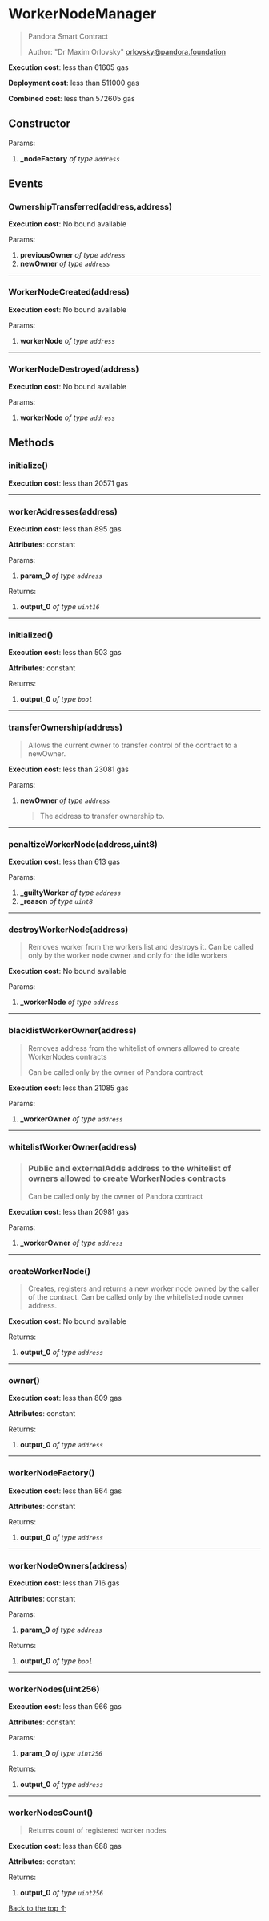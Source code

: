 # WorkerNodeManager
> Pandora Smart Contract
>
> Author: "Dr Maxim Orlovsky" <orlovsky@pandora.foundation>


**Execution cost**: less than 61605 gas

**Deployment cost**: less than 511000 gas

**Combined cost**: less than 572605 gas

## Constructor



Params:

1. **_nodeFactory** *of type `address`*

## Events
### OwnershipTransferred(address,address)


**Execution cost**: No bound available


Params:

1. **previousOwner** *of type `address`*
2. **newOwner** *of type `address`*

--- 
### WorkerNodeCreated(address)


**Execution cost**: No bound available


Params:

1. **workerNode** *of type `address`*

--- 
### WorkerNodeDestroyed(address)


**Execution cost**: No bound available


Params:

1. **workerNode** *of type `address`*


## Methods
### initialize()


**Execution cost**: less than 20571 gas




--- 
### workerAddresses(address)


**Execution cost**: less than 895 gas

**Attributes**: constant


Params:

1. **param_0** *of type `address`*

Returns:


1. **output_0** *of type `uint16`*

--- 
### initialized()


**Execution cost**: less than 503 gas

**Attributes**: constant



Returns:


1. **output_0** *of type `bool`*

--- 
### transferOwnership(address)
>
> Allows the current owner to transfer control of the contract to a newOwner.


**Execution cost**: less than 23081 gas


Params:

1. **newOwner** *of type `address`*

    > The address to transfer ownership to.



--- 
### penaltizeWorkerNode(address,uint8)


**Execution cost**: less than 613 gas


Params:

1. **_guiltyWorker** *of type `address`*
2. **_reason** *of type `uint8`*


--- 
### destroyWorkerNode(address)
>
>Removes worker from the workers list and destroys it. Can be called only by the worker node owner and only for the idle workers


**Execution cost**: No bound available


Params:

1. **_workerNode** *of type `address`*


--- 
### blacklistWorkerOwner(address)
>
>Removes address from the whitelist of owners allowed to create WorkerNodes contracts
>
> Can be called only by the owner of Pandora contract


**Execution cost**: less than 21085 gas


Params:

1. **_workerOwner** *of type `address`*


--- 
### whitelistWorkerOwner(address)
>
>### Public and externalAdds address to the whitelist of owners allowed to create WorkerNodes contracts
>
> Can be called only by the owner of Pandora contract


**Execution cost**: less than 20981 gas


Params:

1. **_workerOwner** *of type `address`*


--- 
### createWorkerNode()
>
>Creates, registers and returns a new worker node owned by the caller of the contract. Can be called only by the whitelisted node owner address.


**Execution cost**: No bound available



Returns:


1. **output_0** *of type `address`*

--- 
### owner()


**Execution cost**: less than 809 gas

**Attributes**: constant



Returns:


1. **output_0** *of type `address`*

--- 
### workerNodeFactory()


**Execution cost**: less than 864 gas

**Attributes**: constant



Returns:


1. **output_0** *of type `address`*

--- 
### workerNodeOwners(address)


**Execution cost**: less than 716 gas

**Attributes**: constant


Params:

1. **param_0** *of type `address`*

Returns:


1. **output_0** *of type `bool`*

--- 
### workerNodes(uint256)


**Execution cost**: less than 966 gas

**Attributes**: constant


Params:

1. **param_0** *of type `uint256`*

Returns:


1. **output_0** *of type `address`*

--- 
### workerNodesCount()
>
>Returns count of registered worker nodes


**Execution cost**: less than 688 gas

**Attributes**: constant



Returns:


1. **output_0** *of type `uint256`*

[Back to the top ↑](#workernodemanager)
